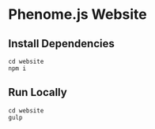 # Phenome.js Website

## Install Dependencies

```
cd website
npm i
```

## Run Locally

```
cd website
gulp
```
